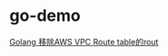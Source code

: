 # go-demo
[Golang 移除AWS VPC Route table的rout](https://matthung0807.blogspot.com/2023/04/go-delete-aws-vpc-route-table-route.html)
